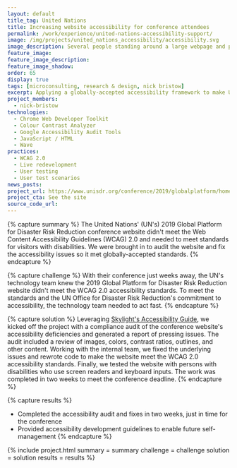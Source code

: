 ```yaml
---
layout: default
title_tag: United Nations
title: Increasing website accessibility for conference attendees
permalink: /work/experience/united-nations-accessibility-support/
image: /img/projects/united_nations_accessibility/accessibility.svg
image_description: Several people standing around a large webpage and performing accessibility tasks on it.
feature_image:
feature_image_description:
feature_image_shadow:
order: 65
display: true
tags: [microconsulting, research & design, nick bristow]
excerpt: Applying a globally-accepted accessibility framework to make United Nations' conference web content accessible to persons with disabilities.
project_members:
  - nick-bristow
technologies:
  - Chrome Web Developer Toolkit
  - Colour Contrast Analyzer
  - Google Accessibility Audit Tools
  - JavaScript / HTML
  - Wave
practices:
  - WCAG 2.0
  - Live redevelopment
  - User testing
  - User test scenarios
news_posts:
project_url: https://www.unisdr.org/conference/2019/globalplatform/home
project_cta: See the site
source_code_url:
---
```


{% capture summary %}
The United Nations' (UN's) 2019 Global Platform for Disaster Risk Reduction conference
website didn't meet the Web Content Accessibility Guidelines (WCAG) 2.0 and
needed to meet standards for visitors with disabilities. We were brought in
to audit the website and fix the accessibility issues so it met globally-accepted
standards.
{% endcapture %}

{% capture challenge %}
With their conference just weeks away, the UN's technology team knew
the 2019 Global Platform for Disaster Risk Reduction website didn't meet the
WCAG 2.0 accessibility standards. To meet the standards and the UN Office for
Disaster Risk Reduction's commitment to accessibility, the technology team needed
to act fast.
{% endcapture %}

{% capture solution %}
Leveraging [Skylight's Accessibility Guide](/work/toolkits/accessibility-guide/),
we kicked off the project with a compliance audit of the conference website's accessibility deficiencies
and generated a report of pressing issues. The audit included a review of images,
colors, contrast ratios, outlines, and other content. Working with the internal team,
we fixed the underlying issues and rewrote code to make the website meet the WCAG 2.0
accessibility standards. Finally, we tested the website with persons with
disabilities who use screen readers and keyboard inputs. The work was
completed in two weeks to meet the conference deadline.
{% endcapture %}

{% capture results %}
- Completed the accessibility audit and fixes in two weeks, just in time for
the conference
- Provided accessibility development guidelines to enable future self-management
{% endcapture %}

{% include project.html
  summary = summary
  challenge = challenge
  solution = solution
  results = results
%}
